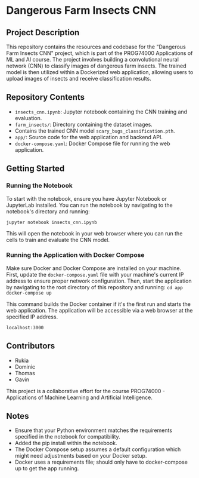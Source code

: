 # Dangerous Farm Insects CNN

## Project Description
This repository contains the resources and codebase for the "Dangerous Farm Insects CNN" project, which is part of the PROG74000 Applications of ML and AI course. The project involves building a convolutional neural network (CNN) to classify images of dangerous farm insects. The trained model is then utilized within a Dockerized web application, allowing users to upload images of insects and receive classification results.

## Repository Contents
- `insects_cnn.ipynb`: Jupyter notebook containing the CNN training and evaluation.
- `farm_insects/`: Directory containing the dataset images.
- Contains the trained CNN model `scary_bugs_classification.pth`.
- `app/`: Source code for the web application and backend API.
- `docker-compose.yaml`: Docker Compose file for running the web application.

## Getting Started

### Running the Notebook
To start with the notebook, ensure you have Jupyter Notebook or JupyterLab installed. You can run the notebook by navigating to the notebook's directory and running:

`jupyter notebook insects_cnn.ipynb`

This will open the notebook in your web browser where you can run the cells to train and evaluate the CNN model.

### Running the Application with Docker Compose
Make sure Docker and Docker Compose are installed on your machine. First, update the `docker-compose.yaml` file with your machine's current IP address to ensure proper network configuration. Then, start the application by navigating to the root directory of this repository and running:
`cd app` 
`docker-compose up`

This command builds the Docker container if it's the first run and starts the web application. The application will be accessible via a web browser at the specified IP address.

`localhost:3000`

## Contributors
- Rukia
- Dominic
- Thomas
- Gavin

This project is a collaborative effort for the course PROG74000 - Applications of Machine Learning and Artificial Intelligence. 

## Notes
- Ensure that your Python environment matches the requirements specified in the notebook for compatibility.
- Added the pip install within the notebook.
- The Docker Compose setup assumes a default configuration which might need adjustments based on your Docker setup.
- Docker uses a requirements file; should only have to docker-compose up to get the app running.



